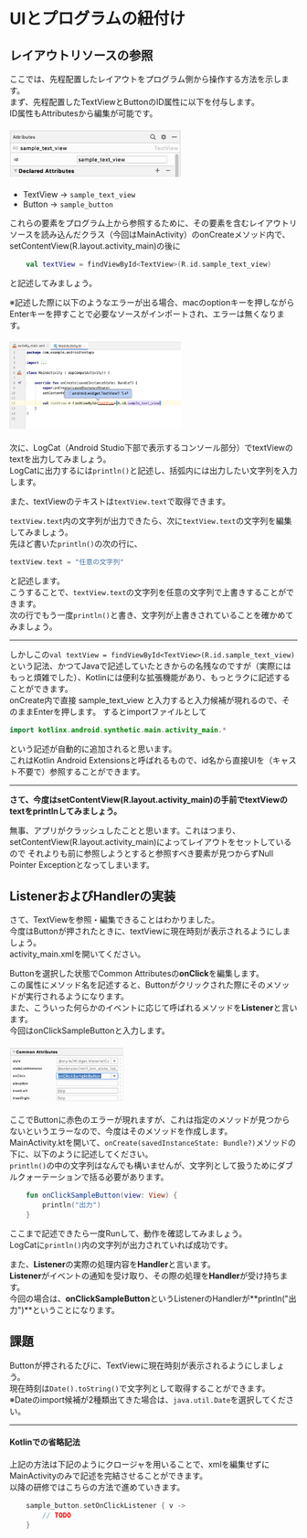 # UIとプログラムの紐付け

## レイアウトリソースの参照

ここでは、先程配置したレイアウトをプログラム側から操作する方法を示します。  
まず、先程配置したTextViewとButtonのID属性に以下を付与します。  
ID属性もAttributesから編集が可能です。

#### <img src="images/06/03.png" width="300">   

* TextView -> `sample_text_view`
* Button -> `sample_button`

これらの要素をプログラム上から参照するために、その要素を含むレイアウトリソースを読み込んだクラス（今回はMainActivity）のonCreateメソッド内で、setContentView(R.layout.activity_main)の後に  

```kotlin
    val textView = findViewById<TextView>(R.id.sample_text_view)
```

と記述してみましょう。   

※記述した際に以下のようなエラーが出る場合、macのoptionキーを押しながらEnterキーを押すことで必要なソースがインポートされ、エラーは無くなります。

#### <img src="images/06/01.png" width="300">

次に、LogCat（Android Studio下部で表示するコンソール部分）でtextViewのtextを出力してみましょう。  
LogCatに出力するには`println()`と記述し、括弧内には出力したい文字列を入力します。

また、textViewのテキストは`textView.text`で取得できます。

`textView.text`内の文字列が出力できたら、次に`textView.text`の文字列を編集してみましょう。  
先ほど書いた`println()`の次の行に、  
```kotlin
textView.text = "任意の文字列"
```
と記述します。  
こうすることで、`textView.text`の文字列を任意の文字列で上書きすることができます。  
次の行でもう一度`println()`と書き、文字列が上書きされていることを確かめてみましょう。

--------
しかしこの`val textView = findViewById<TextView>(R.id.sample_text_view)`という記法、かつてJavaで記述していたときからの名残なのですが（実際にはもっと煩雑でした）、Kotlinには便利な拡張機能があり、もっとラクに記述することができます。  
onCreate内で直接 sample_text_view と入力すると入力候補が現れるので、そのままEnterを押します。
するとimportファイルとして

```kotlin
import kotlinx.android.synthetic.main.activity_main.*
```

という記述が自動的に追加されると思います。  
これはKotlin Android Extensionsと呼ばれるもので、id名から直接UIを（キャスト不要で）参照することができます。  

-------------

**さて、今度はsetContentView(R.layout.activity_main)の手前でtextViewのtextをprintlnしてみましょう。**  

無事、アプリがクラッシュしたことと思います。これはつまり、setContentView(R.layout.activity_main)によってレイアウトをセットしているので
それよりも前に参照しようとすると参照すべき要素が見つからずNull Pointer Exceptionとなってしまいます。



## ListenerおよびHandlerの実装

さて、TextViewを参照・編集できることはわかりました。  
今度はButtonが押されたときに、textViewに現在時刻が表示されるようにしましょう。  
activity_main.xmlを開いてください。

Buttonを選択した状態でCommon Attributesの**onClick**を編集します。  
この属性にメソッド名を記述すると、Buttonがクリックされた際にそのメソッドが実行されるようになります。  
また、こういった何らかのイベントに応じて呼ばれるメソッドを**Listener**と言います。  
今回はonClickSampleButtonと入力します。

#### <img src="images/06/02.png" width="200">   

ここでButtonに赤色のエラーが現れますが、これは指定のメソッドが見つからないというエラーなので、今度はそのメソッドを作成します。  
MainActivity.ktを開いて、`onCreate(savedInstanceState: Bundle?)`メソッドの下に、以下のように記述してください。  
`println()`の中の文字列はなんでも構いませんが、文字列として扱うためにダブルクォーテーションで括る必要があります。

```kotlin
    fun onClickSampleButton(view: View) {
        println("出力")
    }
```

ここまで記述できたら一度Runして、動作を確認してみましょう。  
LogCatに`println()`内の文字列が出力されていれば成功です。  

また、**Listener**の実際の処理内容を**Handler**と言います。  
**Listener**がイベントの通知を受け取り、その際の処理を**Handler**が受け持ちます。  
今回の場合は、**onClickSampleButton**というListenerのHandlerが**println("出力")**ということになります。


## 課題  
Buttonが押されるたびに、TextViewに現在時刻が表示されるようにしましょう。  
現在時刻は`Date().toString()`で文字列として取得することができます。  
※Dateのimport候補が2種類出てきた場合は、`java.util.Date`を選択してください。
    
----
#### Kotlinでの省略記法
上記の方法は下記のようにクロージャを用いることで、xmlを編集せずにMainActivityのみで記述を完結させることができます。   
以降の研修ではこちらの方法で進めていきます。

```kotlin
    sample_button.setOnClickListener { v ->  
        // TODO
    }
```
